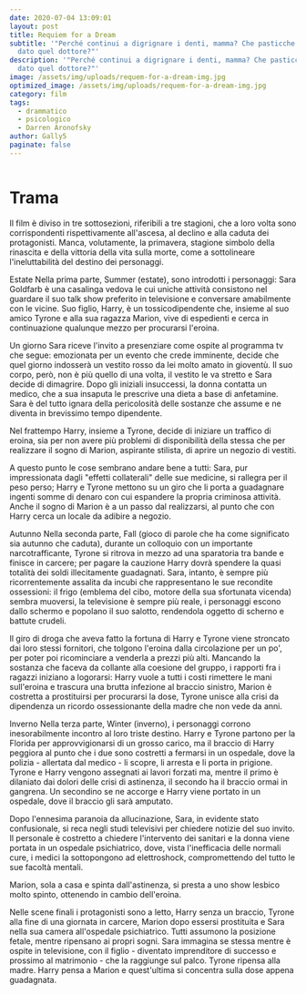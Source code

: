 ```yaml
---
date: 2020-07-04 13:09:01
layout: post
title: Requiem for a Dream
subtitle: '"Perché continui a digrignare i denti, mamma? Che pasticche ti ha
  dato quel dottore?"'
description: '"Perché continui a digrignare i denti, mamma? Che pasticche ti ha
  dato quel dottore?"'
image: /assets/img/uploads/requem-for-a-dream-img.jpg
optimized_image: /assets/img/uploads/requem-for-a-dream-img.jpg
category: film
tags:
  - drammatico
  - psicologico
  - Darren Aronofsky
author: Gally5
paginate: false
---
```

![]()

# Trama

Il film è diviso in tre sottosezioni, riferibili a tre stagioni, che a loro volta sono corrispondenti rispettivamente all'ascesa, al declino e alla caduta dei protagonisti. Manca, volutamente, la primavera, stagione simbolo della rinascita e della vittoria della vita sulla morte, come a sottolineare l'ineluttabilità del destino dei personaggi.

Estate
Nella prima parte, Summer (estate), sono introdotti i personaggi: Sara Goldfarb è una casalinga vedova le cui uniche attività consistono nel guardare il suo talk show preferito in televisione e conversare amabilmente con le vicine. Suo figlio, Harry, è un tossicodipendente che, insieme al suo amico Tyrone e alla sua ragazza Marion, vive di espedienti e cerca in continuazione qualunque mezzo per procurarsi l'eroina.

Un giorno Sara riceve l'invito a presenziare come ospite al programma tv che segue: emozionata per un evento che crede imminente, decide che quel giorno indosserà un vestito rosso da lei molto amato in gioventù. Il suo corpo, però, non è più quello di una volta, il vestito le va stretto e Sara decide di dimagrire. Dopo gli iniziali insuccessi, la donna contatta un medico, che a sua insaputa le prescrive una dieta a base di anfetamine. Sara è del tutto ignara della pericolosità delle sostanze che assume e ne diventa in brevissimo tempo dipendente.

Nel frattempo Harry, insieme a Tyrone, decide di iniziare un traffico di eroina, sia per non avere più problemi di disponibilità della stessa che per realizzare il sogno di Marion, aspirante stilista, di aprire un negozio di vestiti.

A questo punto le cose sembrano andare bene a tutti: Sara, pur impressionata dagli "effetti collaterali" delle sue medicine, si rallegra per il peso perso; Harry e Tyrone mettono su un giro che li porta a guadagnare ingenti somme di denaro con cui espandere la propria criminosa attività. Anche il sogno di Marion è a un passo dal realizzarsi, al punto che con Harry cerca un locale da adibire a negozio.

Autunno
Nella seconda parte, Fall (gioco di parole che ha come significato sia autunno che caduta), durante un colloquio con un importante narcotrafficante, Tyrone si ritrova in mezzo ad una sparatoria tra bande e finisce in carcere; per pagare la cauzione Harry dovrà spendere la quasi totalità dei soldi illecitamente guadagnati. Sara, intanto, è sempre più ricorrentemente assalita da incubi che rappresentano le sue recondite ossessioni: il frigo (emblema del cibo, motore della sua sfortunata vicenda) sembra muoversi, la televisione è sempre più reale, i personaggi escono dallo schermo e popolano il suo salotto, rendendola oggetto di scherno e battute crudeli.

Il giro di droga che aveva fatto la fortuna di Harry e Tyrone viene stroncato dai loro stessi fornitori, che tolgono l'eroina dalla circolazione per un po', per poter poi ricominciare a venderla a prezzi più alti. Mancando la sostanza che faceva da collante alla coesione del gruppo, i rapporti fra i ragazzi iniziano a logorarsi: Harry vuole a tutti i costi rimettere le mani sull'eroina e trascura una brutta infezione al braccio sinistro, Marion è costretta a prostituirsi per procurarsi la dose, Tyrone unisce alla crisi da dipendenza un ricordo ossessionante della madre che non vede da anni.

Inverno
Nella terza parte, Winter (inverno), i personaggi corrono inesorabilmente incontro al loro triste destino. Harry e Tyrone partono per la Florida per approvvigionarsi di un grosso carico, ma il braccio di Harry peggiora al punto che i due sono costretti a fermarsi in un ospedale, dove la polizia - allertata dal medico - li scopre, li arresta e li porta in prigione. Tyrone e Harry vengono assegnati ai lavori forzati ma, mentre il primo è dilaniato dai dolori delle crisi di astinenza, il secondo ha il braccio ormai in gangrena. Un secondino se ne accorge e Harry viene portato in un ospedale, dove il braccio gli sarà amputato.

Dopo l'ennesima paranoia da allucinazione, Sara, in evidente stato confusionale, si reca negli studi televisivi per chiedere notizie del suo invito. Il personale è costretto a chiedere l'intervento dei sanitari e la donna viene portata in un ospedale psichiatrico, dove, vista l'inefficacia delle normali cure, i medici la sottopongono ad elettroshock, compromettendo del tutto le sue facoltà mentali.

Marion, sola a casa e spinta dall'astinenza, si presta a uno show lesbico molto spinto, ottenendo in cambio dell'eroina.

Nelle scene finali i protagonisti sono a letto, Harry senza un braccio, Tyrone alla fine di una giornata in carcere, Marion dopo essersi prostituita e Sara nella sua camera all'ospedale psichiatrico. Tutti assumono la posizione fetale, mentre ripensano ai propri sogni. Sara immagina se stessa mentre è ospite in televisione, con il figlio - diventato imprenditore di successo e prossimo al matrimonio - che la raggiunge sul palco. Tyrone ripensa alla madre. Harry pensa a Marion e quest'ultima si concentra sulla dose appena guadagnata.